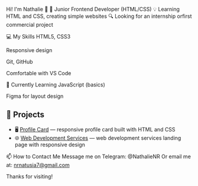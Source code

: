 Hi! I'm Nathalie 👋
🎯 Junior Frontend Developer (HTML/CSS)
💡 Learning HTML and CSS, creating simple websites
🔍 Looking for an internship orfirst commercial project

💻 My Skills
HTML5, CSS3

Responsive design

Git, GitHub

Comfortable with VS Code

🌱 Currently Learning
JavaScript (basics)

Figma for layout design

## 📌 Projects
- 🖥️ [Profile Card](https://nrnatalie.github.io/Profile-card/) — responsive profile card built with HTML and CSS  
- 🌐 [Web Development Services](https://nrnatalie.github.io/Web-development-services/) — web development services landing page with responsive design

📫 How to Contact Me
Message me on Telegram: @NathalieNR
Or email me at: nrnatusia7@gmail.com

Thanks for visiting!
